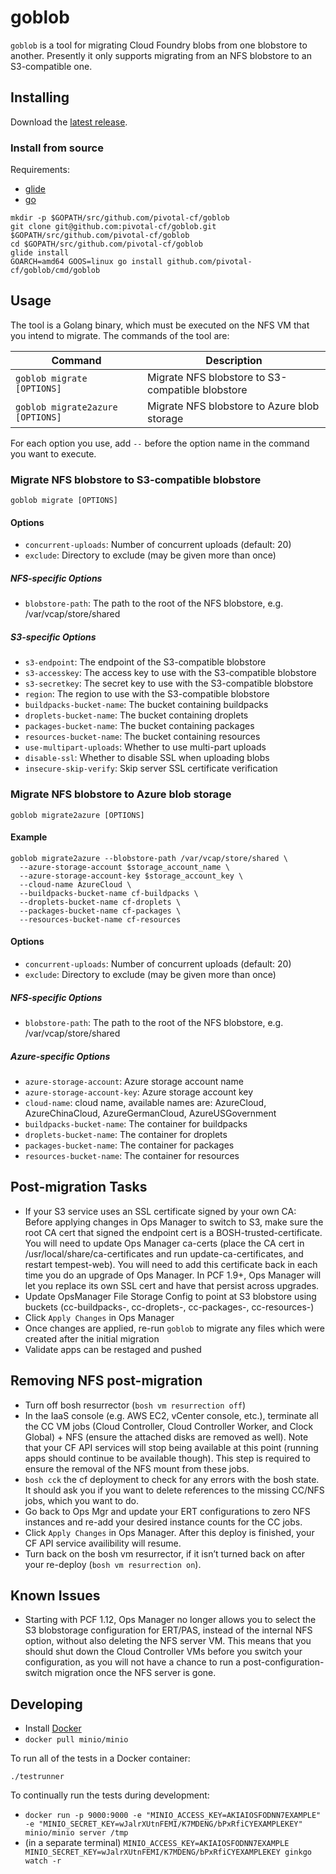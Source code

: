 # goblob

`goblob` is a tool for migrating Cloud Foundry blobs from one blobstore to
another. Presently it only supports migrating from an NFS blobstore to an
S3-compatible one.

## Installing

Download the [latest release](https://github.com/pivotal-cf/goblob/releases/latest).

### Install from source

Requirements:

* [glide](https://github.com/masterminds/glide)
* [go](https://golang.org)

```
mkdir -p $GOPATH/src/github.com/pivotal-cf/goblob
git clone git@github.com:pivotal-cf/goblob.git $GOPATH/src/github.com/pivotal-cf/goblob
cd $GOPATH/src/github.com/pivotal-cf/goblob
glide install
GOARCH=amd64 GOOS=linux go install github.com/pivotal-cf/goblob/cmd/goblob
```

## Usage

The tool is a Golang binary, which must be executed on the NFS VM that you intend to migrate. The commands of the tool are:



|              Command              |                    Description                    |
|-----------------------------------|---------------------------------------------------|
| `goblob migrate [OPTIONS]`        | Migrate NFS blobstore to S3-compatible blobstore  |
| `goblob migrate2azure [OPTIONS]`  | Migrate NFS blobstore to Azure blob storage |

For each option you use, add `--` before the option name in the command you want to execute.

### Migrate NFS blobstore to S3-compatible blobstore

`goblob migrate [OPTIONS]`

#### Options

* `concurrent-uploads`: Number of concurrent uploads (default: 20)
* `exclude`: Directory to exclude (may be given more than once)

##### NFS-specific Options

* `blobstore-path`: The path to the root of the NFS blobstore, e.g. /var/vcap/store/shared

##### S3-specific Options

* `s3-endpoint`: The endpoint of the S3-compatible blobstore
* `s3-accesskey`: The access key to use with the S3-compatible blobstore
* `s3-secretkey`: The secret key to use with the S3-compatible blobstore
* `region`: The region to use with the S3-compatible blobstore
* `buildpacks-bucket-name`: The bucket containing buildpacks
* `droplets-bucket-name`: The bucket containing droplets
* `packages-bucket-name`: The bucket containing packages
* `resources-bucket-name`: The bucket containing resources
* `use-multipart-uploads`: Whether to use multi-part uploads
* `disable-ssl`: Whether to disable SSL when uploading blobs
* `insecure-skip-verify`: Skip server SSL certificate verification

### Migrate NFS blobstore to Azure blob storage

`goblob migrate2azure [OPTIONS]`

#### Example

```
goblob migrate2azure --blobstore-path /var/vcap/store/shared \
  --azure-storage-account $storage_account_name \
  --azure-storage-account-key $storage_account_key \
  --cloud-name AzureCloud \
  --buildpacks-bucket-name cf-buildpacks \
  --droplets-bucket-name cf-droplets \
  --packages-bucket-name cf-packages \
  --resources-bucket-name cf-resources
```

#### Options

* `concurrent-uploads`: Number of concurrent uploads (default: 20)
* `exclude`: Directory to exclude (may be given more than once)

##### NFS-specific Options

* `blobstore-path`: The path to the root of the NFS blobstore, e.g. /var/vcap/store/shared

##### Azure-specific Options

* `azure-storage-account`: Azure storage account name
* `azure-storage-account-key`: Azure storage account key
* `cloud-name`:  cloud name, available names are: AzureCloud, AzureChinaCloud, AzureGermanCloud, AzureUSGovernment
* `buildpacks-bucket-name`: The container for buildpacks
* `droplets-bucket-name`: The container for droplets
* `packages-bucket-name`: The container for packages
* `resources-bucket-name`: The container for resources

## Post-migration Tasks

- If your S3 service uses an SSL certificate signed by your own CA: Before applying changes in Ops Manager to switch to S3, make sure the root CA cert that signed the endpoint cert is a BOSH-trusted-certificate. You will need to update Ops Manager ca-certs (place the CA cert in /usr/local/share/ca-certificates and run update-ca-certificates, and restart tempest-web). You will need to add this certificate back in each time you do an upgrade of Ops Manager. In PCF 1.9+, Ops Manager will let you replace its own SSL cert and have that persist across upgrades.
- Update OpsManager File Storage Config to point at S3 blobstore using buckets (cc-buildpacks-<uniqueid>, cc-droplets-<uniqueid>, cc-packages-<uniqueid>, cc-resources-<uniqueid>)
- Click `Apply Changes` in Ops Manager
- Once changes are applied, re-run `goblob` to migrate any files which were created after the initial migration
- Validate apps can be restaged and pushed

## Removing NFS post-migration

- Turn off bosh resurrector (`bosh vm resurrection off`)
- In the IaaS console (e.g. AWS EC2, vCenter console, etc.), terminate all the CC VM jobs (Cloud Controller, Cloud Controller Worker, and Clock Global) + NFS (ensure the attached disks are removed as well). Note that your CF API services will stop being available at this point (running apps should continue to be available though). This step is required to ensure the removal of the NFS mount from these jobs.
- `bosh cck` the cf deployment to check for any errors with the bosh state. It should ask you if you want to delete references to the missing CC/NFS jobs, which you want to do.
- Go back to Ops Mgr and update your ERT configurations to zero NFS instances and re-add your desired instance counts for the CC jobs.
- Click `Apply Changes` in Ops Manager. After this deploy is finished, your CF API service availibility will resume.
- Turn back on the bosh vm resurrector, if it isn’t turned back on after your re-deploy (`bosh vm resurrection on`).

## Known Issues
- Starting with PCF 1.12, Ops Manager no longer allows you to select the S3 blobstorage configuration for ERT/PAS, instead of the internal NFS option, without also deleting the NFS server VM. This means that you should shut down the Cloud Controller VMs before you switch your configuration, as you will not have a chance to run a post-configuration-switch migration once the NFS server is gone.

## Developing

* Install [Docker](https://www.docker.com/products/docker)
* `docker pull minio/minio`

To run all of the tests in a Docker container:

`./testrunner`

To continually run the tests during development:

* `docker run -p 9000:9000 -e "MINIO_ACCESS_KEY=AKIAIOSFODNN7EXAMPLE" -e "MINIO_SECRET_KEY=wJalrXUtnFEMI/K7MDENG/bPxRfiCYEXAMPLEKEY" minio/minio server /tmp`
* (in a separate terminal) `MINIO_ACCESS_KEY=AKIAIOSFODNN7EXAMPLE MINIO_SECRET_KEY=wJalrXUtnFEMI/K7MDENG/bPxRfiCYEXAMPLEKEY ginkgo watch -r`
